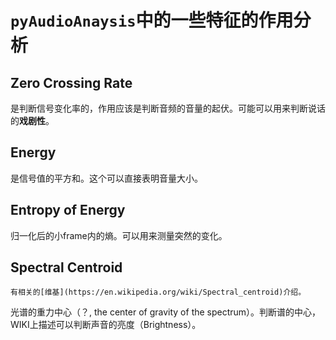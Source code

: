 # `pyAudioAnaysis`中的一些特征的作用分析

## Zero Crossing Rate

是判断信号变化率的，作用应该是判断音频的音量的起伏。可能可以用来判断说话的**戏剧性**。

## Energy

是信号值的平方和。这个可以直接表明音量大小。

## Entropy of Energy

归一化后的小frame内的熵。可以用来测量突然的变化。

## Spectral Centroid

```{seealso}
有相关的[维基](https://en.wikipedia.org/wiki/Spectral_centroid)介绍。
```

光谱的重力中心（？, the center of gravity of the spectrum）。判断谱的中心，WIKI上描述可以判断声音的亮度（Brightness）。